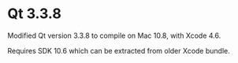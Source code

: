 # Qt 3.3.8

Modified Qt version 3.3.8 to compile on Mac 10.8, with Xcode 4.6.

Requires SDK 10.6 which can be extracted from older Xcode bundle.

